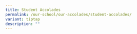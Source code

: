```yaml
---
title: Student Accolades
permalink: /our-school/our-accolades/student-accolades/
variant: tiptap
description: ""
---
```

<p></p>